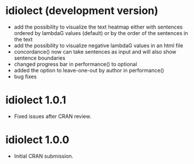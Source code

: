 # idiolect (development version)

* add the possibility to visualize the text heatmap either with sentences ordered by lambdaG values (default) or by the order of the sentences in the text
* add the possibility to visualize negative lambdaG values in an html file
* concordance() now can take sentences as input and will also show sentence boundaries
* changed progress bar in performance() to optional
* added the option to leave-one-out by author in performance()
* bug fixes

# idiolect 1.0.1

* Fixed issues after CRAN review.

# idiolect 1.0.0

* Initial CRAN submission.
